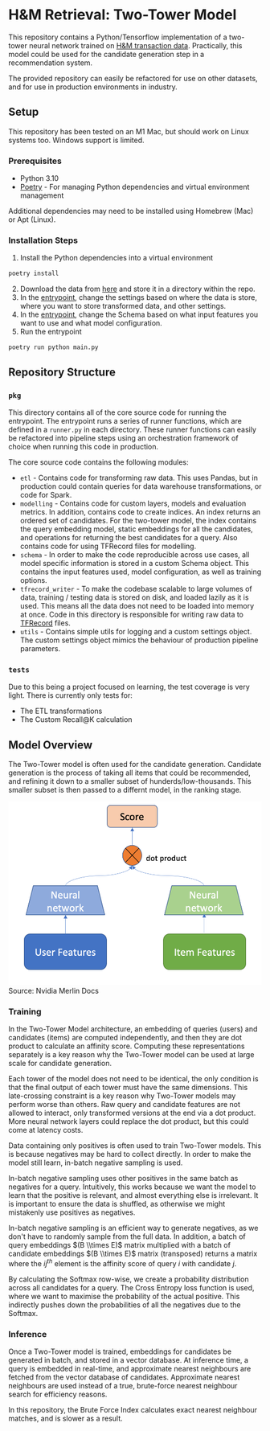# H&M Retrieval: Two-Tower Model

This repository contains a Python/Tensorflow implementation of a two-tower neural network trained on [H&M transaction data](https://www.kaggle.com/competitions/h-and-m-personalized-fashion-recommendations/data). Practically, this model could be used for the candidate generation step in a recommendation system.

The provided repository can easily be refactored for use on other datasets, and for use in production environments in industry.

## Setup

This repository has been tested on an M1 Mac, but should work on Linux systems too. Windows support is limited.

### Prerequisites

- Python 3.10
- [Poetry](https://python-poetry.org/) - For managing Python dependencies and virtual environment management

Additional dependencies may need to be installed using Homebrew (Mac) or Apt (Linux).

### Installation Steps

1. Install the Python dependencies into a virtual environment

```bash
poetry install
```

2. Download the data from [here](https://www.kaggle.com/competitions/h-and-m-personalized-fashion-recommendations/data) and store it in a directory within the repo.
1. In the [entrypoint](./main.py), change the settings based on where the data is store, where you want to store transformed data, and other settings.
1. In the [entrypoint](./main.py), change the Schema based on what input features you want to use and what model configuration.
1. Run the entrypoint

```
poetry run python main.py
```

## Repository Structure

### `pkg`

This directory contains all of the core source code for running the entrypoint. The entrypoint runs a series of runner functions, which are defined in a `runner.py` in each directory. These runner functions can easily be refactored into pipeline steps using an orchestration framework of choice when running this code in production.

The core source code contains the following modules:

- `etl` - Contains code for transforming raw data. This uses Pandas, but in production could contain queries for data warehouse transformations, or code for Spark.
- `modelling` - Contains code for custom layers, models and evaluation metrics. In addition, contains code to create indices. An index returns an ordered set of candidates. For the two-tower model, the index contains the query embedding model, static embeddings for all the candidates, and operations for returning the best candidates for a query. Also contains code for using TFRecord files for modelling.
- `schema` - In order to make the code reproducible across use cases, all model specific information is stored in a custom Schema object. This contains the input features used, model configuration, as well as training options.
- `tfrecord_writer` - To make the codebase scalable to large volumes of data, training / testing data is stored on disk, and loaded lazily as it is used. This means all the data does not need to be loaded into memory at once. Code in this directory is responsible for writing raw data to [TFRecord](https://www.tensorflow.org/tutorials/load_data/tfrecord) files.
- `utils` - Contains simple utils for logging and a custom settings object. The custom settings object mimics the behaviour of production pipeline parameters.

### `tests`

Due to this being a project focused on learning, the test coverage is very light. There is currently only tests for:

- The ETL transformations
- The Custom Recall@K calculation

## Model Overview

The Two-Tower model is often used for the candidate generation. Candidate generation is the process of taking all items that could be recommended, and refining it down to a smaller subset of hunderds/low-thousands. This smaller subset is then passed to a differnt model, in the ranking stage.

![Two Tower Model](/docs/images/two_tower.png)
Source: Nvidia Merlin Docs

### Training

In the Two-Tower Model architecture, an embedding of queries (users) and candidates (items) are computed independently, and then they are dot product to calculate an affinity score. Computing these representations separately is a key reason why the Two-Tower model can be used at large scale for candidate generation.

Each tower of the model does not need to be identical, the only condition is that the final output of each tower must have the same dimensions. This late-crossing constraint is a key reason why Two-Tower models may perform worse than others. Raw query and candidate features are not allowed to interact, only transformed versions at the end via a dot product. More neural network layers could replace the dot product, but this could come at latency costs.

Data containing only positives is often used to train Two-Tower models. This is because negatives may be hard to collect directly. In order to make the model still learn, in-batch negative sampling is used.

In-batch negative sampling uses other positives in the same batch as negatives for a query. Intuitively, this works because we want the model to learn that the positive is relevant, and almost everything else is irrelevant. It is important to ensure the data is shuffled, as otherwise we might mistakenly use positives as negatives.

In-batch negative sampling is an efficient way to generate negatives, as we don't have to randomly sample from the full data. In addition, a batch of query embeddings $(B \\times E)$ matrix multiplied with a batch of candidate embeddings $(B \\times E)$ matrix (transposed) returns a matrix where the $ij^{th}$ element is the affinity score of query $i$ with candidate $j$.

By calculating the Softmax row-wise, we create a probability distribution across all candidates for a query. The Cross Entropy loss function is used, where we want to maximise the probability of the actual positive. This indirectly pushes down the probabilities of all the negatives due to the Softmax.

### Inference

Once a Two-Tower model is trained, embeddings for candidates be generated in batch, and stored in a vector database. At inference time, a query is embedded in real-time, and approximate nearest neighbours are fetched from the vector database of candidates. Approximate nearest neighbours are used instead of a true, brute-force nearest neighbour search for efficiency reasons.

In this repository, the Brute Force Index calculates exact nearest neighbour matches, and is slower as a result.
